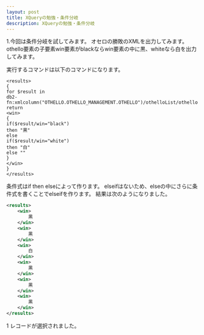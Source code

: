 ```yaml
---
layout: post
title: XQueryの勉強・条件分岐
description: XQueryの勉強・条件分岐
---
```

1.今回は条件分岐を試してみます。
オセロの勝敗のXMLを出力してみます。
othello要素の子要素win要素がblackならwin要素の中に黒、whiteなら白を出力してみます。

実行するコマンドは以下のコマンドになります。

```xquery
<results>
{
for $result in
db2-fn:xmlcolumn("OTHELLO.OTHELLO_MANAGEMENT.OTHELLO")/othelloList/othello
return
<win>
{
if($result/win="black")
then "黒"
else
if($result/win="white")
then "白"
else ""
}
</win>
}
</results>
```

条件式はif then elseによって作ります。
elseifはないため、elseの中にさらに条件式を書くことでelseifを作ります。
結果は次のようになりました。

```xml
<results>
	<win>
		黒
	</win>
	<win>
		黒
	</win>
	<win>
		白
	</win>
	<win>
		黒
	</win>
	<win>
		黒
	</win>
	<win>
		黒
	</win>
</results>
```

1 レコードが選択されました。
